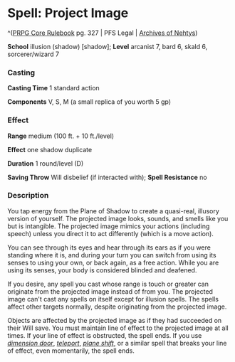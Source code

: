# Spell: Project Image

^([PRPG Core Rulebook][ss-project-image] pg. 327 | PFS Legal | [Archives of Nehtys][sn-project-image])

**School** illusion (shadow) [shadow]; **Level** arcanist 7, bard 6, skald 6, sorcerer/wizard 7

### Casting

**Casting Time** 1 standard action  

**Components** V, S, M (a small replica of you worth 5 gp)

### Effect

**Range** medium (100 ft. + 10 ft./level)  

**Effect** one shadow duplicate  

**Duration** 1 round/level (D)  

**Saving Throw** Will disbelief (if interacted with); **Spell Resistance** no

### Description

You tap energy from the Plane of Shadow to create a quasi-real, illusory version of yourself. The projected image looks, sounds, and smells like you but is intangible. The projected image mimics your actions (including speech) unless you direct it to act differently (which is a move action).  

You can see through its eyes and hear through its ears as if you were standing where it is, and during your turn you can switch from using its senses to using your own, or back again, as a free action. While you are using its senses, your body is considered blinded and deafened.  

If you desire, any spell you cast whose range is touch or greater can originate from the projected image instead of from you. The projected image can't cast any spells on itself except for illusion spells. The spells affect other targets normally, despite originating from the projected image.  

Objects are affected by the projected image as if they had succeeded on their Will save. You must maintain line of effect to the projected image at all times. If your line of effect is obstructed, the spell ends. If you use _[dimension door]_, _[teleport]_, _[plane shift]_, or a similar spell that breaks your line of effect, even momentarily, the spell ends.

[ss-project-image]: http://paizo.com/pathfinderRPG/v57
[sn-project-image]: http://www.archivesofnethys.com/SpellDisplay.aspx?ItemName=Project%20Image
[dimension door]: http://www.archivesofnethys.com/SpellDisplay.aspx?ItemName=dimension%20door
[teleport]: http://www.archivesofnethys.com/SpellDisplay.aspx?ItemName=teleport
[plane shift]: http://www.archivesofnethys.com/SpellDisplay.aspx?ItemName=plane%20shift